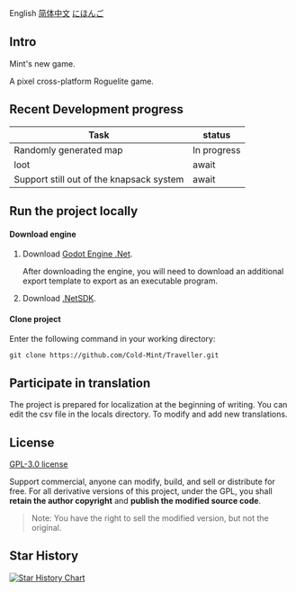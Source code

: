 English [简体中文](README_ZH.md) [にほんご](README_JP.md)

## Intro

Mint's new game.

A pixel cross-platform Roguelite game.

## Recent Development progress

| Task                                                   | status        |
| ----------------------------------------------------------- | ------------------ |
| Randomly generated map                         | In progress |
| loot                                                 | await         |
| Support still out of the knapsack system | await                |

## Run the project locally

#### Download engine
1. Download [Godot Engine .Net](https://godotengine.org/).

   After downloading the engine, you will need to download an additional export template to export as an executable program.

2. Download [.NetSDK](https://dotnet.microsoft.com/download).

#### Clone project

Enter the following command in your working directory:

```
git clone https://github.com/Cold-Mint/Traveller.git
```

## Participate in translation

The project is prepared for localization at the beginning of writing. You can edit the csv file in the locals directory. To modify and add new translations.

## License

[GPL-3.0 license](LICENSE)

Support commercial, anyone can modify, build, and sell or distribute for free. For all derivative versions of this project, under the GPL, you shall  **retain the author copyright** and **publish the modified source code**.

> Note: You have the right to sell the modified version, but not the original.
>

## Star History

[![Star History Chart](https://api.star-history.com/svg?repos=Cold-Mint/Traveller&type=Date)](https://star-history.com/#Cold-Mint/Traveller&Date)
